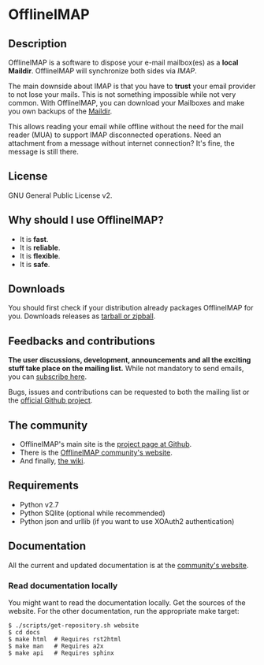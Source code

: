 [offlineimap]: https://github.com/OfflineIMAP/offlineimap
[website]: http://offlineimap.org
[wiki]: http://github.com/OfflineIMAP/offlineimap/wiki

# OfflineIMAP

## Description

OfflineIMAP is a software to dispose your e-mail mailbox(es) as a **local
Maildir**. OfflineIMAP will synchronize both sides via *IMAP*.

The main downside about IMAP is that you have to **trust** your email provider to
not lose your mails. This is not something impossible while not very common.
With OfflineIMAP, you can download your Mailboxes and make you own backups of
the [Maildir](https://en.wikipedia.org/wiki/Maildir).

This allows reading your email while offline without the need for the mail
reader (MUA) to support IMAP disconnected operations. Need an attachment from a
message without internet connection? It's fine, the message is still there.


## License

GNU General Public License v2.


## Why should I use OfflineIMAP?

* It is **fast**.
* It is **reliable**.
* It is **flexible**.
* It is **safe**.


## Downloads

You should first check if your distribution already packages OfflineIMAP for you.
Downloads releases as [tarball or zipball](https://github.com/OfflineIMAP/offlineimap/tags).


## Feedbacks and contributions

**The user discussions, development, announcements and all the exciting stuff take
place on the mailing list.** While not mandatory to send emails, you can
[subscribe here](http://lists.alioth.debian.org/mailman/listinfo/offlineimap-project).

Bugs, issues and contributions can be requested to both the mailing list or the
[official Github project][offlineimap].


## The community

* OfflineIMAP's main site is the [project page at Github][offlineimap].
* There is the [OfflineIMAP community's website][website].
* And finally, [the wiki][wiki].


## Requirements

* Python v2.7
* Python SQlite (optional while recommended)
* Python json and urllib (if you want to use XOAuth2 authentication)


## Documentation

All the current and updated documentation is at the [community's website][website].

### Read documentation locally

You might want to read the documentation locally. Get the sources of the website.
For the other documentation, run the appropriate make target:
```
$ ./scripts/get-repository.sh website
$ cd docs
$ make html  # Requires rst2html
$ make man   # Requires a2x
$ make api   # Requires sphinx
```
